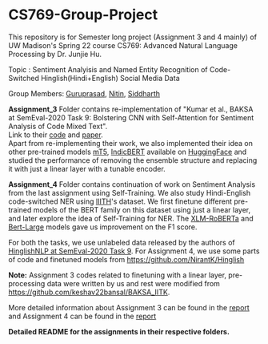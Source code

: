 # CS769-Group-Project
This repository is for Semester long project (Assignment 3 and 4 mainly) of UW Madison's Spring 22 course CS769: Advanced Natural Language Processing by Dr. Junjie Hu.

Topic : Sentiment Analyisis and Named Entity Recognition of Code-Switched Hinglish(Hindi+English) Social Media Data

Group Members: [Guruprasad](https://github.com/Guruprasad68),  [Nitin](https://github.com/nitinimage), [Siddharth](https://github.com/sidhsmani)

**Assignment_3** Folder contains re-implementation of "Kumar et al., BAKSA at SemEval-2020 Task 9: Bolstering CNN with Self-Attention for Sentiment Analysis of Code Mixed Text".<br />
Link to their [code](https://github.com/keshav22bansal/BAKSA_IITK) and [paper](https://arxiv.org/pdf/2007.10819.pdf).<br />
Apart from re-implementing their work, we also implemented their idea on other pre-trained models [mT5](https://arxiv.org/pdf/2010.11934.pdf), [IndicBERT](https://indicnlp.ai4bharat.org/papers/arxiv2020_indicnlp_corpus.pdf) available on [HuggingFace](https://huggingface.co/) and studied the performance of removing the ensemble structure and replacing it with just a linear layer with a tunable encoder.

**Assignment_4** Folder contains continuation of work on Sentiment Analysis from the last assignment using Self-Training. We also study Hindi-English code-switched NER using [IIITH](https://github.com/SilentFlame/Named-Entity-Recognition/tree/master/Twitterdata)'s dataset. We first finetune different pre-trained models of the BERT family on this dataset using just a linear layer, and later explore the idea of Self-Training for NER. The [XLM-RoBERTa](https://arxiv.org/abs/1911.02116) and [Bert-Large](https://arxiv.org/pdf/1810.04805.pdf) models gave us improvement on the F1 score.

For both the tasks, we use unlabeled data released by the authors of [HinglishNLP at SemEval-2020 Task 9](https://aclanthology.org/2020.semeval-1.119/).
For Assignment 4, we use some parts of code and finetuned models from https://github.com/NirantK/Hinglish


**Note:** Assignment 3 codes related to finetuning with a linear layer, pre-processing data were written by us and rest were modified from https://github.com/keshav22bansal/BAKSA_IITK.

More detailed information about Assignment 3 can be found in the [report](https://drive.google.com/file/d/17yPAq8MD6m2nbfHpXC-YWdSe_PWX56tm/view?usp=sharing) and Assignment 4 can be found in the [report](https://drive.google.com/file/d/1zbWyti9VyAQbq0QIMq1fgd2zKsU7l_CG/view?usp=sharing) 

**Detailed README for the assignments in their respective folders.**
